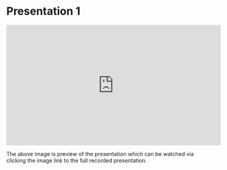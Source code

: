# Presentation 1

<iframe width="560" height="315" src="https://www.youtube.com/embed/PEDgt7GWlsU?si=n9Fq0kQ3prhjSEFr" title="YouTube video player" frameborder="0" allow="accelerometer; autoplay; clipboard-write; encrypted-media; gyroscope; picture-in-picture; web-share" allowfullscreen></iframe>

The above image is preview of the presentation which can be watched via clicking the image link to the full recorded presentation.
